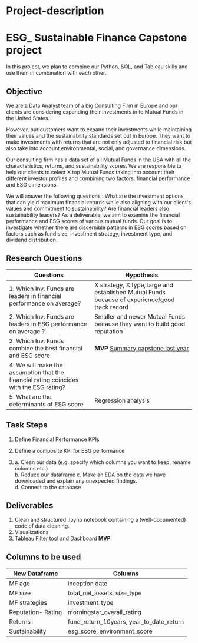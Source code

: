 # Project-description
# ESG_ Sustainable Finance Capstone project

In this project, we plan to combine our Python, SQL, and Tableau skills and use them in combination with each other.  

## Objective

We are a Data Analyst team of a big Consulting Firm in Europe and our clients are considering expanding their investments in to Mutual Funds in the United States. 

However, our customers want to expand their investments while maintaining their values and the sustainability standards set out in Europe. They want to make investments with returns that are not only adjusted to financial risk but also take into account environmental, social, and governance dimensions. 

Our consulting firm has a data set of all Mutual Funds in the USA with all the characteristics, returns, and sustainability scores. We are responsible to help our clients to select X top Mutual Funds taking into account their different investor profiles and combining two factors: financial performance and ESG dimensions. 


We will answer the following questions : 
What are the investment options that can yield maximum financial returns while also aligning with our client's values and commitment to sustainability?
Are financial leaders also sustainability leaders? As a deliverable, we aim to examine the financial performance and ESG scores of various mutual funds. Our goal is to investigate whether there are discernible patterns in ESG scores based on factors such as fund size, investment strategy, investment type, and dividend distribution.

## __Research Questions__ 
|Questions|Hypothesis|
|---|---|
|1. Which Inv. Funds are leaders in financial performance on average? | X strategy, X type, large and established Mutual Funds because of experience/good track record |
|2. Which Inv. Funds are leaders in ESG performance on average ?|Smaller and newer Mutual Funds because they want to build good reputation|
|3. Which Inv. Funds combine the best financial and ESG score |__MVP__ [Summary capstone last year](https://github.com/neuefische/daily-protocol-cgn-da-23-2/blob/main/Module%205%20-%20EDA%20Visualization/protocol_day17_10may23.md)| 
|4. We will make the assumption that the financial rating coincides with the ESG rating?  
|5. What are the determinants of ESG score | Regression analysis| 

## Task Steps


1. Define Financial Performance KPIs 

2. Define a composite KPI for ESG performance 

4. a. Clean our data (e.g. specify which columns you want to keep, rename columns etc.)  
   b. Reduce our dataframe
   c. Make an EDA on the data we have downloaded and explain any unexpected findings.   
   d. Connect to the database 
    
## Deliverables
1. Clean and structured .ipynb notebook containing a (well-documented) code of data cleaning. 
2. Visualizations
3. Tableau Filter tool and Dashboard __MVP__

##  __Columns to be used__
<span style="color:grey">

|New Dataframe| Columns|
|---|---|
|MF age |inception date|
|MF size |total_net_assets, size_type|
|MF strategies |investment_type|
|Reputation- Rating|morningstar_overall_rating|
|Returns|fund_return_10years, year_to_date_return|
|Sustainability|esg_score, environment_score |
